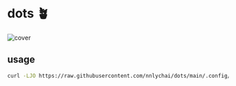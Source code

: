# dots 🪴

![cover](cover.avif)

## usage

```sh
curl -LJO https://raw.githubusercontent.com/nnlychai/dots/main/.config/dots/setup.sh && ./setup.sh
```